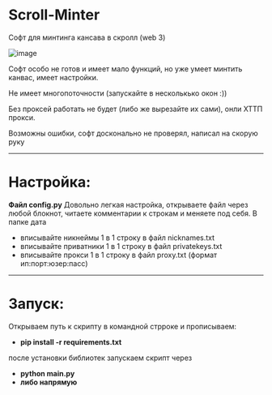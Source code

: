 # Scroll-Minter
Софт для минтинга кансава в скролл (web 3)

![image](https://github.com/user-attachments/assets/21b5a321-49e1-41c3-aa13-064798c6a154)

Софт особо не готов и имеет мало функций, но уже умеет минтить канвас, имеет настройки.

Не имеет многопоточности (запускайте в несколькько окон :))

Без проксей работать не будет (либо же вырезайте их сами), онли ХТТП прокси.

Возможны ошибки, софт досконально не проверял, написал на скорую руку

____

# **Настройка:**
**Файл config.py**
Довольно легкая настройка, открываете файл через любой блокнот, читаете комментарии к строкам и меняете под себя.
В папке дата 
- вписывайте никнеймы 1 в 1 строку в файл nicknames.txt
- вписывайте приватники 1 в 1 строку в файл privatekeys.txt
- вписывайте прокси 1 в 1 строку в файл proxy.txt (формат ип:порт:юзер:пасс)

____

# **Запуск:**
Открываем путь к скрипту в командной стрроке и прописываем: 
- **pip install -r requirements.txt**
  
после установки библиотек запускаем скрипт через
- **python main.py**
- **либо напрямую**
